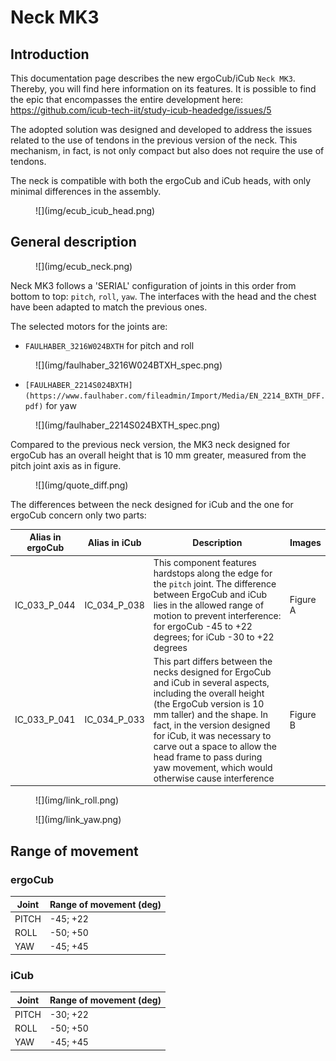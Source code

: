 # Neck MK3

## Introduction

This documentation page describes the new ergoCub/iCub `Neck MK3`. Thereby, you will find here information on its features.
It is possible to find the epic that encompasses the entire development here: https://github.com/icub-tech-iit/study-icub-headedge/issues/5

The adopted solution was designed and developed to address the issues related to the use of tendons in the previous version of the neck. This mechanism, in fact, is not only compact but also does not require the use of tendons.

The neck is compatible with both the ergoCub and iCub heads, with only minimal differences in the assembly.

<figure markdown="span">
    ![](img/ecub_icub_head.png)
</figure>

## General description

<figure markdown="span">
    ![](img/ecub_neck.png)
  </figure>


Neck MK3 follows a 'SERIAL' configuration of joints in this order from bottom to top: `pitch`, `roll`, `yaw`. The interfaces with the head and the chest have been adapted to match the previous ones.

The selected motors for the joints are:

- `FAULHABER_3216W024BXTH` for pitch and roll
<figure markdown="span">
    ![](img/faulhaber_3216W024BTXH_spec.png)
  </figure>


- `[FAULHABER_2214S024BXTH](https://www.faulhaber.com/fileadmin/Import/Media/EN_2214_BXTH_DFF.pdf)` for yaw
<figure markdown="span">
    ![](img/faulhaber_2214S024BXTH_spec.png)
</figure>


Compared to the previous neck version, the MK3 neck designed for ergoCub has an overall height that is 10 mm greater, measured from the pitch joint axis as in figure.
<figure markdown="span">
    ![](img/quote_diff.png)
  </figure>


The differences between the neck designed for iCub and the one for ergoCub concern only two parts:

| Alias in ergoCub | Alias in iCub | Description  |   Images      |
|----------------------|--------|---------------|------------|
|     IC_033_P_044         |    IC_034_P_038    | This component features hardstops along the edge for the `pitch` joint. The difference between ErgoCub and iCub lies in the allowed range of motion to prevent interference: for ergoCub -45 to +22 degrees; for iCub -30 to +22 degrees | Figure A   |
|       IC_033_P_041       |    IC_034_P_033    | This part differs between the necks designed for ErgoCub and iCub in several aspects, including the overall height (the ErgoCub version is 10 mm taller) and the shape. In fact, in the version designed for iCub, it was necessary to carve out a space to allow the head frame to pass during yaw movement, which would otherwise cause interference  |  Figure B

<figure markdown="span">
    ![](img/link_roll.png)
</figure>


<figure markdown="span">
     ![](img/link_yaw.png)
  </figure>


## Range of movement

### ergoCub

| Joint | Range of movement (deg)
|----------------------|------|
|    PITCH       |   -45; +22   |
|       ROLL      |    -50; +50   |
|       YAW      |    -45; +45   |
### iCub

| Joint | Range of movement (deg) |
|----------------------|------|
|    PITCH       |   -30; +22   |
|       ROLL     |    -50; +50  |
|       YAW      |    -45; +45  |

